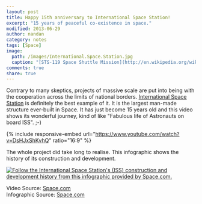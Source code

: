 ```yaml
---
layout: post
title: Happy 15th anniversary to International Space Station!
excerpt: "15 years of peaceful co-existence in space."
modified: 2013-06-29
author: nandan
category: notes
tags: [Space]
image:
  path: /images/International.Space.Station.jpg
  caption: "[STS-119 Space Shuttle Mission](http://en.wikipedia.org/wiki/STS-119)"
comments: true
share: true
---
```


Contrary to many skeptics, projects of massive scale are put into being with the cooperation across the limits of national borders. [International Space Station](http://en.wikipedia.org/wiki/International_Space_Station) is definitely the best example of it. It is the largest man-made structure ever-built in Space. It has just become 15 years old and this video shows its wonderful journey, kind of like "Fabulous life of Astronauts on board ISS". ;-)

<!--more-->

{% include responsive-embed url="https://www.youtube.com/watch?v=DsHJxShKvhQ" ratio="16:9" %}

The whole project did take long to realise. This infographic shows the history of its construction and development.

 <a href="http://www.space.com/3-international-space-station.html"><img class="align-center" alt="Follow the International Space Station's (ISS) construction and development history from this infographic provided by Space.com. " src="https://cdn.mos.cms.futurecdn.net/PzS3dyhP5JE6F9tKUiqtZ4-1920-80.jpg.webp" /></a>
<br />

Video Source: [Space.com](http://www.space.com/23663-international-space-station-by-the-numbers.html)
<br/>Infographic Source: [Space.com](http://www.space.com/3-international-space-station.html)
